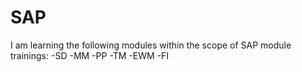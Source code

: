 # SAP
I am learning the following modules within the scope of SAP module trainings:
-SD
-MM
-PP
-TM
-EWM
-FI
